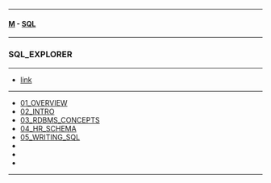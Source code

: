 
---

#### [M](https://github.com/ttltrk/TTT/blob/master/menu.md) - [SQL](https://github.com/ttltrk/TTT/blob/master/SQL/SQL.md)

---

### SQL_EXPLORER

---

* [link](https://mylearn.oracle.com/ou/learning-path/oracle-sql-explorer/79918)

---

* [01_OVERVIEW](https://github.com/ttltrk/TTT/blob/master/SQL/SQL_EXPLORER/01_OVERVIEW/01_OVERVIEW.md)
* [02_INTRO](https://github.com/ttltrk/TTT/blob/master/SQL/SQL_EXPLORER/02_INTRO/02_INTRO.md)
* [03_RDBMS_CONCEPTS](https://github.com/ttltrk/TTT/blob/master/SQL/SQL_EXPLORER/03_RDBMS_CONCEPTS/03_RDBMS_CONCEPTS.md)
* [04_HR_SCHEMA](https://github.com/ttltrk/TTT/blob/master/SQL/SQL_EXPLORER/04_HR_SCHEMA/04_HR_SCHEMA.md)
* [05_WRITING_SQL](https://github.com/ttltrk/TTT/blob/master/SQL/SQL_EXPLORER/05_WRITING_SQL/05_WRITING_SQL.md)
* []()
* []()
* []()

---
